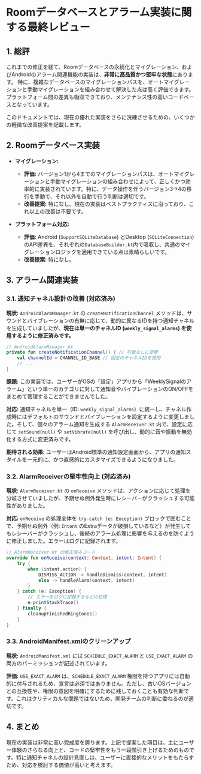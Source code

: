# Roomデータベースとアラーム実装に関する最終レビュー

## 1. 総評

これまでの修正を経て、Roomデータベースの永続化とマイグレーション、およびAndroidのアラーム関連機能の実装は、**非常に高品質かつ堅牢な状態**にあります。
特に、複雑なデータベースのマイグレーションパスを、オートマイグレーションと手動マイグレーションを組み合わせて解決した点は高く評価できます。プラットフォーム間の差異も吸収できており、メンテナンス性の高いコードベースとなっています。

このドキュメントでは、現在の優れた実装をさらに洗練させるための、いくつかの軽微な改善提案を記載します。

## 2. Roomデータベース実装

-   **マイグレーション:**
    -   **評価:** バージョン1から4までのマイグレーションパスは、オートマイグレーションと手動マイグレーションの組み合わせによって、正しくかつ効率的に実装されています。特に、データ操作を伴うバージョン3->4の移行を手動で、それ以外を自動で行う判断は適切です。
    -   **改善提案:** 特になし。現在の実装はベストプラクティスに沿っており、これ以上の改善は不要です。

-   **プラットフォーム対応:**
    -   **評価:** Android (`SupportSQLiteDatabase`) とDesktop (`SQLiteConnection`) のAPI差異を、それぞれの`DatabaseBuilder.kt`内で吸収し、共通のマイグレーションロジックを適用できている点は素晴らしいです。
    -   **改善提案:** 特になし。

## 3. アラーム関連実装

### 3.1. 通知チャネル設計の改善 (対応済み)

**現状:**
`AndroidAlarmManager.kt` の `createNotificationChannel` メソッドは、サウンドとバイブレーションの有無に応じて、動的に異なるIDを持つ通知チャネルを生成していましたが、**現在は単一のチャネルID (`weekly_signal_alarms`) を使用するように修正済みです。**

```kotlin
// AndroidAlarmManager.kt
private fun createNotificationChannel() { // 引数なしに変更
    val channelId = CHANNEL_ID_BASE // 固定のチャネルIDを使用
    // ...
}
```

**課題:**
この実装では、ユーザーがOSの「設定」アプリから「WeeklySignalのアラーム」という単一のカテゴリに対して通知音やバイブレーションのON/OFFをまとめて管理することができませんでした。

**対応:**
通知チャネルを単一（ID: `weekly_signal_alarms`）に統一し、チャネル作成時にはデフォルトのサウンドとバイブレーションを設定するように変更しました。そして、個々のアラーム通知を生成する `AlarmReceiver.kt` 内で、設定に応じて `setSound(null)` や `setVibrate(null)` を呼び出し、動的に音や振動を無効化する方式に変更済みです。

**期待される効果:**
ユーザーはAndroid標準の通知設定画面から、アプリの通知スタイルを一元的に、かつ直感的にカスタマイズできるようになりました。

### 3.2. AlarmReceiverの堅牢性向上 (対応済み)

**現状:**
`AlarmReceiver.kt` の `onReceive` メソッドは、アクションに応じて処理を分岐させていましたが、予期せぬ例外発生時にレシーバーがクラッシュする可能性がありました。

**対応:**
`onReceive` の処理全体を `try-catch (e: Exception)` ブロックで囲むことで、予期せぬ例外（例: `Intent` のExtraデータが破損しているなど）が発生してもレシーバーがクラッシュし、後続のアラーム処理に影響を与えるのを防ぐように修正しました。エラーはログに記録されます。

```kotlin
// AlarmReceiver.kt の修正済みコード
override fun onReceive(context: Context, intent: Intent) {
    try {
        when (intent.action) {
            DISMISS_ACTION -> handleDismiss(context, intent)
            else -> handleAlarm(context, intent)
        }
    } catch (e: Exception) {
        // エラーをログに記録するなどの処理
        e.printStackTrace()
    } finally {
        cleanupFinishedRingtones()
    }
}
```

### 3.3. AndroidManifest.xmlのクリーンアップ

**現状:**
`AndroidManifest.xml` には `SCHEDULE_EXACT_ALARM` と `USE_EXACT_ALARM` の両方のパーミッションが記述されています。

**評価:**
`USE_EXACT_ALARM` は、`SCHEDULE_EXACT_ALARM` 権限を持つアプリには自動的に付与されるため、宣言は必須ではありません。ただし、古いOSバージョンとの互換性や、権限の意図を明確にするために残しておくことも有効な判断です。これはクリティカルな問題ではないため、開発チームの判断に委ねるのが適切です。

## 4. まとめ

現在の実装は非常に高い完成度を誇ります。上記で提案した項目は、主にユーザー体験のさらなる向上と、コードの堅牢性をもう一段階引き上げるためのものです。特に通知チャネルの設計見直しは、ユーザーに直接的なメリットをもたらすため、対応を検討する価値が高いと考えます。
